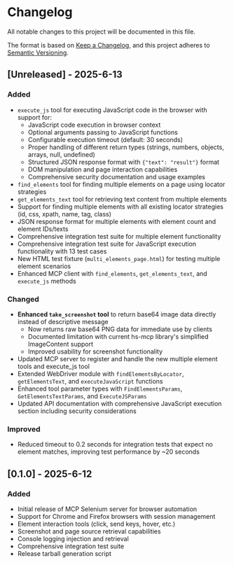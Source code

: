 # Changelog

All notable changes to this project will be documented in this file.

The format is based on [Keep a Changelog](https://keepachangelog.com/en/1.0.0/),
and this project adheres to [Semantic Versioning](https://semver.org/spec/v2.0.0.html).

## [Unreleased] - 2025-6-13

### Added
- `execute_js` tool for executing JavaScript code in the browser with support for:
  - JavaScript code execution in browser context
  - Optional arguments passing to JavaScript functions
  - Configurable execution timeout (default: 30 seconds)
  - Proper handling of different return types (strings, numbers, objects, arrays, null, undefined)
  - Structured JSON response format with `{"text": "result"}` format
  - DOM manipulation and page interaction capabilities
  - Comprehensive security documentation and usage examples
- `find_elements` tool for finding multiple elements on a page using locator strategies
- `get_elements_text` tool for retrieving text content from multiple elements
- Support for finding multiple elements with all existing locator strategies (id, css, xpath, name, tag, class)
- JSON response format for multiple elements with element count and element IDs/texts
- Comprehensive integration test suite for multiple element functionality
- Comprehensive integration test suite for JavaScript execution functionality with 13 test cases
- New HTML test fixture (`multi_elements_page.html`) for testing multiple element scenarios
- Enhanced MCP client with `find_elements`, `get_elements_text`, and `execute_js` methods

### Changed
- **Enhanced `take_screenshot` tool** to return base64 image data directly instead of descriptive message
  - Now returns raw base64 PNG data for immediate use by clients
  - Documented limitation with current hs-mcp library's simplified ImageContent support
  - Improved usability for screenshot functionality
- Updated MCP server to register and handle the new multiple element tools and execute_js tool
- Extended WebDriver module with `findElementsByLocator`, `getElementsText`, and `executeJavaScript` functions
- Enhanced tool parameter types with `FindElementsParams`, `GetElementsTextParams`, and `ExecuteJSParams`
- Updated API documentation with comprehensive JavaScript execution section including security considerations

### Improved
- Reduced timeout to 0.2 seconds for integration tests that expect no element matches, improving test performance by ~20 seconds

## [0.1.0] - 2025-6-12

### Added
- Initial release of MCP Selenium server for browser automation
- Support for Chrome and Firefox browsers with session management
- Element interaction tools (click, send keys, hover, etc.)
- Screenshot and page source retrieval capabilities
- Console logging injection and retrieval
- Comprehensive integration test suite
- Release tarball generation script
